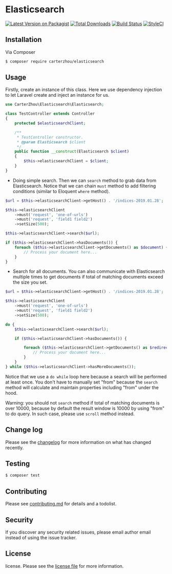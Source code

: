 # Elasticsearch

[![Latest Version on Packagist][ico-version]][link-packagist]
[![Total Downloads][ico-downloads]][link-downloads]
[![Build Status][ico-travis]][link-travis]
[![StyleCI][ico-styleci]][link-styleci]

## Installation

Via Composer

``` bash
$ composer require carterzhou/elasticsearch
```

## Usage

Firstly, create an instance of this class. Here we use dependency injection to let Laravel create and inject an instance for us.

```php
use CarterZhou\Elasticsearch\Elasticsearch;

class TestController extends Controller
{
    protected $elasticsearchClient;

    /**
     * TestController constructor.
     * @param Elasticsearch $client
     */
    public function __construct(Elasticsearch $client)
    {
        $this->elasticsearchClient = $client;
    }
}
```
- Doing simple search. Then we can ```search``` method to grab data from Elasticsearch. Notice that we can chain ```must``` method to add filtering conditions (similar to Eloquent ```where``` method).

```php
$url = $this->elasticsearchClient->getHost() . '/indices-2019.01.28';

$this->elasticsearchClient
    ->must('request', 'one-of-urls')
    ->must('request', 'field1 field2')
    ->setSize(500);

$this->elasticsearchClient->search($url);

if ($this->elasticsearchClient->hasDocuments()) {
    foreach ($this->elasticsearchClient->getDocuments() as $document) {
        // Process your document here...
    }
}
```

- Search for all documents. You can also communicate with Elasticsearch multiple times to get documents if total of matching documents exceed the size you set.

```php
$url = $this->elasticsearchClient->getHost() . '/indices-2019.01.28';

$this->elasticsearchClient
    ->must('request', 'one-of-urls')
    ->must('request', 'field1 field2')
    ->setSize(500);

do {
    $this->elasticsearchClient->search($url);

    if ($this->elasticsearchClient->hasDocuments()) {

        foreach ($this->elasticsearchClient->getDocuments() as $redirect) {
            // Process your document here...
        }
    }
} while ($this->elasticsearchClient->hasMoreDocuments());
```

Notice that we use a ```do while``` loop here because a search will be performed at least once. You don't have to manually set "from" because the ```search``` method will calculate and maintain properties including "from" under the hood.

Warning: you should not ```search``` method if total of matching documents is over 10000, because by default the result window is 10000 by using "from" to do query. In such case, please use ```scroll``` method instead.

## Change log

Please see the [changelog](changelog.md) for more information on what has changed recently.

## Testing

``` bash
$ composer test
```

## Contributing

Please see [contributing.md](contributing.md) for details and a todolist.

## Security

If you discover any security related issues, please email author email instead of using the issue tracker.

## License

license. Please see the [license file](license.md) for more information.

[ico-version]: https://img.shields.io/packagist/v/carterzhou/elasticsearch.svg?style=flat-square
[ico-downloads]: https://img.shields.io/packagist/dt/carterzhou/elasticsearch.svg?style=flat-square
[ico-travis]: https://img.shields.io/travis/carterzhou/elasticsearch/master.svg?style=flat-square
[ico-styleci]: https://styleci.io/repos/12345678/shield

[link-packagist]: https://packagist.org/packages/carterzhou/elasticsearch
[link-downloads]: https://packagist.org/packages/carterzhou/elasticsearch
[link-travis]: https://travis-ci.org/carterzhou/elasticsearch
[link-styleci]: https://styleci.io/repos/12345678
[link-author]: https://github.com/carterzhou
[link-contributors]: ../../contributors

